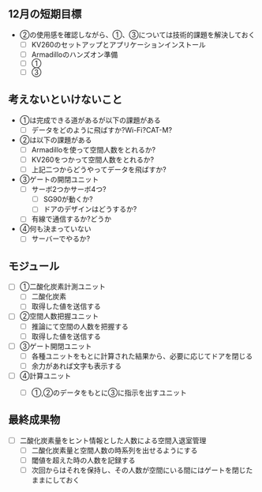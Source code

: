 ## 12月の短期目標

* ②の使用感を確認しながら、①、③については技術的課題を解決しておく
   * [ ] KV260のセットアップとアプリケーションインストール
   * [ ] Armadilloのハンズオン準備
   * [ ] ①
   * [ ] ③

## 考えないといけないこと

* ①は完成できる道があるが以下の課題がある
    * [ ] データをどのように飛ばすか?Wi-Fi?CAT-M?
* ②は以下の課題がある
    * [ ] Armadilloを使って空間人数をとれるか?
    * [ ] KV260をつかって空間人数をとれるか?
    * [ ] 上記二つからどうやってデータを飛ばすか?
* ③ゲートの開閉ユニット
    * [ ] サーボ2つかサーボ4つ?
        * [ ] SG90が動くか?
        * [ ] ドアのデザインはどうするか?
    * [ ] 有線で通信するか?どうか
* ④何も決まっていない
    * [ ] サーバーでやるか?

## モジュール

* [ ] ①二酸化炭素計測ユニット
    * [ ] 二酸化炭素
    * [ ] 取得した値を送信する
* [ ] ②空間人数把握ユニット
    * [ ] 推論にて空間の人数を把握する
    * [ ] 取得した値を送信する
* [ ] ③ゲート開閉ユニット
    * [ ] 各種ユニットをもとに計算された結果から、必要に応じてドアを閉じる
    * [ ] 余力があれば文字も表示する
* [ ] ④計算ユニット
    * [ ] ①,②のデータをもとに③に指示を出すユニット




## 最終成果物

* [ ] 二酸化炭素量をヒント情報とした人数による空間入退室管理
    * [ ] 二酸化炭素量と空間人数の時系列を出せるようにする
    * [ ] 閾値を超えた時の人数を記録する
    * [ ] 次回からはそれを保持し、その人数が空間にいる間にはゲートを閉じたままにしておく
